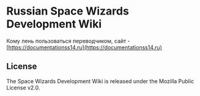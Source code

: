 # Russian Space Wizards Development Wiki

Кому лень пользоваться переводчиком, сайт - [https://documentationss14.ru](https://documentationss14.ru)

## License

The Space Wizards Development Wiki is released under the Mozilla Public License v2.0.
